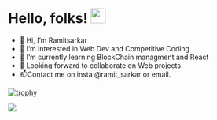 # Hello, folks! <img src="https://raw.githubusercontent.com/MartinHeinz/MartinHeinz/master/wave.gif" width="30px">
- 👋 Hi, I’m Ramitsarkar
- 👀 I’m interested in Web Dev and Competitive Coding
- 🌱 I’m currently learning BlockChain managment and React
- 💞️ Looking forward to collaborate on Web projects
- 📫Contact me on insta @ramit_sarkar or email.



<!---
ramitsarkar902/ramitsarkar902 is a ✨ special ✨ repository because its `README.md` (this file) appears on your GitHub profile.
You can click the Preview link to take a look at your changes.
--->
[![trophy](https://github-profile-trophy.vercel.app/?username=ramitsarkar902)](https://github.com/ryo-ma/github-profile-trophy)

<img align="center" src="https://github-readme-stats.vercel.app/api/<CARD_TYPE>/?username=<ramitsarkar902>&theme=<THEME_NAME>" />

